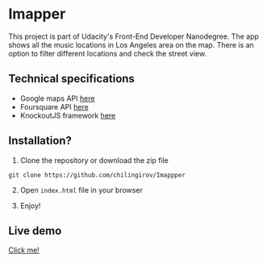 # Imapper
This project is part of Udacity's Front-End 
Developer Nanodegree. The app shows all the music locations in Los Angeles area on the map. There is an option to filter different locations and check the street view.

## Technical specifications
- Google maps API [here](https://developers.google.com/maps/)
- Foursquare API [here](https://developer.foursquare.com/)
- KnockoutJS framework [here](http://knockoutjs.com/)

## Installation?

1. Clone the repository or download the zip file   

`git clone https://github.com/chilingirov/Imappper`

2. Open `index.html` file in your browser

3. Enjoy!

## Live demo
[Click me!](https://chilingirov.github.io/Imappper/)